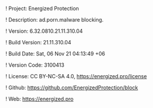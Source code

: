 ! Project: Energized Protection

! Description: ad.porn.malware blocking.

! Version: 6.32.0810.21.11.310.04

! Build Version: 21.11.310.04

! Build Date: Sat, 06 Nov 21 04:13:49 +06

! Version Code: 3100413

! License: CC BY-NC-SA 4.0, https://energized.pro/license

! Github: https://github.com/EnergizedProtection/block

! Web: https://energized.pro
